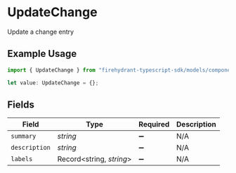 # UpdateChange

Update a change entry

## Example Usage

```typescript
import { UpdateChange } from "firehydrant-typescript-sdk/models/components";

let value: UpdateChange = {};
```

## Fields

| Field                    | Type                     | Required                 | Description              |
| ------------------------ | ------------------------ | ------------------------ | ------------------------ |
| `summary`                | *string*                 | :heavy_minus_sign:       | N/A                      |
| `description`            | *string*                 | :heavy_minus_sign:       | N/A                      |
| `labels`                 | Record<string, *string*> | :heavy_minus_sign:       | N/A                      |